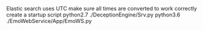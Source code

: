 Elastic search uses UTC make sure all times are converted to work correctly
create a startup script
python2.7 ./DeceptionEngine/Srv.py
python3.6 ./EmoWebService/App/EmoWS.py
